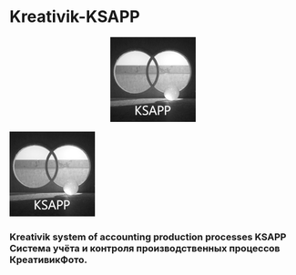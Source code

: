 # Kreativik-KSAPP

<p align="center">
  <img src="https://github.com/Rusta12/kreativdev-ksapp/blob/main/KSAPP2.jpg"/>
</p>

![](https://github.com/Rusta12/kreativdev-ksapp/blob/main/KSAPP2.jpg)

### Kreativik system of accounting production processes KSAPP Система учёта и контроля производственных процессов КреативикФото.
